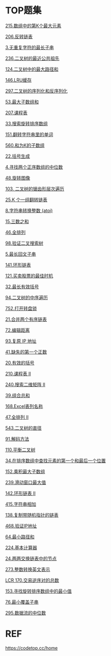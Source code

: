 # TOP题集
[215.数组中的第K个最大元素](../../../../../basicTech/src/main/java/com/java/study/algorithm/microsoft/Lc215.java)

[206.反转链表](../../../../../basicTech/src/main/java/com/java/study/algorithm/microsoft/Lc206.java)

[3.无重复字符的最长子串](../../../../../basicTech/src/main/java/com/java/study/algorithm/microsoft/Lc03.java)

[236.二叉树的最近公共祖先](../../../../../basicTech/src/main/java/com/java/study/algorithm/microsoft/Lc236.java)

[124.二叉树中的最大路径和](../../../../../basicTech/src/main/java/com/java/study/algorithm/microsoft/m202402/Lc124.java)

[146.LRU缓存](../../../../../basicTech/src/main/java/com/java/study/algorithm/microsoft/m202402/Lc146.java)

[297.二叉树的序列化和反序列化](../../../../../basicTech/src/main/java/com/java/study/algorithm/microsoft/m202402/Lc297.java)

[53.最大子数组和](../../../../../basicTech/src/main/java/com/java/study/algorithm/microsoft/m202402/Lc53.java)

[207.课程表](../../../../../basicTech/src/main/java/com/java/study/algorithm/microsoft/m202402/Lc207.java)

[33.搜索旋转排序数组](../../../../../basicTech/src/main/java/com/java/study/algorithm/microsoft/m202402/Lc33.java)

[151.翻转字符串里的单词](../../../../../basicTech/src/main/java/com/java/study/algorithm/microsoft/m202402/Lc151.java)

[560.和为K的子数组](../../../../../basicTech/src/main/java/com/java/study/algorithm/microsoft/m202402/Lc560.java)

[22.括号生成](../../../../../basicTech/src/main/java/com/java/study/algorithm/microsoft/m202402/Lc22.java)

[4.寻找两个正序数组的中位数](../../../../../basicTech/src/main/java/com/java/study/algorithm/microsoft/m202402/Lc4.java)

[48.旋转图像](../../../../../basicTech/src/main/java/com/java/study/algorithm/microsoft/m202402/Lc48.java)

[103. 二叉树的锯齿形层次遍历](../../../../../basicTech/src/main/java/com/java/study/algorithm/microsoft/m202403/Lc103.java)

[25.K 个一组翻转链表](../../../../../basicTech/src/main/java/com/java/study/algorithm/microsoft/m202403/Lc25.java)

[8.字符串转换整数 (atoi)](../../../../../basicTech/src/main/java/com/java/study/algorithm/microsoft/m202403/Lc08.java)

[15.三数之和](../../../../../basicTech/src/main/java/com/java/study/algorithm/microsoft/m202403/Lc15.java)

[46.全排列](../../../../../basicTech/src/main/java/com/java/study/algorithm/microsoft/m202403/Lc46.java)

[98.验证二叉搜索树](../../../../../basicTech/src/main/java/com/java/study/algorithm/microsoft/m202403/Lc98.java)

[5.最长回文子串](../../../../../basicTech/src/main/java/com/java/study/algorithm/microsoft/m202403/Lc05.java)

[141.环形链表](../../../../../basicTech/src/main/java/com/java/study/algorithm/microsoft/m202403/Lc141.java)

[121.买卖股票的最佳时机](../../../../../basicTech/src/main/java/com/java/study/algorithm/microsoft/m202403/Lc121.java)

[32.最长有效括号](../../../../../basicTech/src/main/java/com/java/study/algorithm/microsoft/m202403/Lc32.java)

[94.二叉树的中序遍历](../../../../../basicTech/src/main/java/com/java/study/algorithm/microsoft/m202403/Lc94.java)

[752.打开转盘锁](../../../../../basicTech/src/main/java/com/java/study/algorithm/microsoft/m202403/Lc752.java)

[21.合并两个有序链表](../../../../../basicTech/src/main/java/com/java/study/algorithm/microsoft/m202403/Lc21.java)

[72.编辑距离](../../../../../basicTech/src/main/java/com/java/study/algorithm/microsoft/m202403/Lc72.java)

[93.复原 IP 地址](../../../../../basicTech/src/main/java/com/java/study/algorithm/microsoft/m202403/Lc93.java)

[41.缺失的第一个正数](../../../../../basicTech/src/main/java/com/java/study/algorithm/microsoft/m202403/Lc41.java)

[20.有效的括号](../../../../../basicTech/src/main/java/com/java/study/algorithm/microsoft/m202403/Lc20.java)

[210.课程表 II](../../../../../basicTech/src/main/java/com/java/study/algorithm/microsoft/m202403/Lc210.java)

[240.搜索二维矩阵 II](../../../../../basicTech/src/main/java/com/java/study/algorithm/microsoft/m202403/Lc240.java)

[39.组合总和](../../../../../basicTech/src/main/java/com/java/study/algorithm/microsoft/m202403/Lc39.java)

[168.Excel表列名称](../../../../../basicTech/src/main/java/com/java/study/algorithm/microsoft/m202403/Lc168.java)

[47.全排列 II](../../../../../basicTech/src/main/java/com/java/study/algorithm/microsoft/m202403/Lc47.java)

[543.二叉树的直径](../../../../../basicTech/src/main/java/com/java/study/algorithm/microsoft/m202403/Lc543.java)

[91.解码方法](../../../../../basicTech/src/main/java/com/java/study/algorithm/microsoft/m202403/Lc91.java)

[110.平衡二叉树](../../../../../basicTech/src/main/java/com/java/study/algorithm/microsoft/m202403/Lc110.java)

[34.在排序数组中查找元素的第一个和最后一个位置](../../../../../basicTech/src/main/java/com/java/study/algorithm/microsoft/m202403/Lc34.java)

[152.乘积最大子数组](../../../../../basicTech/src/main/java/com/java/study/algorithm/microsoft/m202403/Lc152.java)

[239.滑动窗口最大值](../../../../../basicTech/src/main/java/com/java/study/algorithm/microsoft/m202403/Lc239.java)

[142.环形链表 II](../../../../../basicTech/src/main/java/com/java/study/algorithm/microsoft/m202403/Lc142.java)

[415.字符串相加](../../../../../basicTech/src/main/java/com/java/study/algorithm/microsoft/m202403/Lc415.java)

[138.复制带随机指针的链表](../../../../../basicTech/src/main/java/com/java/study/algorithm/microsoft/m202403/Lc138.java)

[468.验证IP地址](../../../../../basicTech/src/main/java/com/java/study/algorithm/microsoft/m202403/Lc468.java)

[64.最小路径和](../../../../../basicTech/src/main/java/com/java/study/algorithm/microsoft/m202403/Lc64.java)

[224.基本计算器](../../../../../basicTech/src/main/java/com/java/study/algorithm/microsoft/m202403/Lc224.java)

[24.两两交换链表中的节点](../../../../../basicTech/src/main/java/com/java/study/algorithm/microsoft/m202403/Lc24.java)

[273.整数转换英文表示](../../../../../basicTech/src/main/java/com/java/study/algorithm/microsoft/m202403/Lc273.java)

[LCR 170.交易逆序对的总数](../../../../../basicTech/src/main/java/com/java/study/algorithm/microsoft/m202403/LCR170.java)

[153.寻找旋转排序数组中的最小值](../../../../../basicTech/src/main/java/com/java/study/algorithm/microsoft/m202404/Lc153.java)

[76.最小覆盖子串](../../../../../basicTech/src/main/java/com/java/study/algorithm/microsoft/m202404/Lc76.java)

[295.数据流的中位数](../../../../../basicTech/src/main/java/com/java/study/algorithm/microsoft/m202404/Lc295.java)

[](../../../../../)

[](../../../../../)

[](../../../../../)

[](../../../../../)

[](../../../../../)

[](../../../../../)

[](../../../../../)




# REF
https://codetop.cc/home